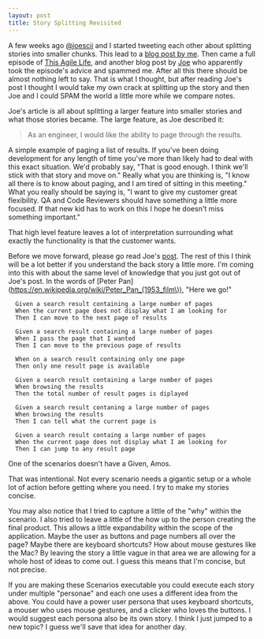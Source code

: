 ```yaml
---
layout: post
title: Story Splitting Revisited
---
```


A few weeks ago [@joescii](http://twitter.com/joescii) and I started
tweeting each other about splitting stories into smaller chunks. This
lead to a [blog post by
me](http://dirtyinformation.com/blog/2014/02/02/smaller-is-better/).
Then came a full episode of [This Agile
Life](http://www.thisagilelife.com/35/), and another blog post by
[Joe](http://proseand.co.nz/2014/02/20/i-spammed-amos/) who apparently
took the episode's advice and spammed me. After all this there should be
almost nothing left to say. That is what I thought, but after reading
Joe's post I thought I would take my own crack at splitting up the story
and then Joe and I could SPAM the world a little more while we compare
notes.

Joe's article is all about splitting a larger feature into smaller
stories and what those stories became. The large feature, as Joe
described it:

> As an engineer, I would like the ability to page through the results.

A simple example of paging a list of results. If you've been doing
development for any length of time you've more than likely had to deal
with this exact situation. We'd probably say, "That is good enough. I
think we'll stick with that story and move on." Really what you are
thinking is, "I know all there is to know about paging, and I am tired
of sitting in this meeting." What you really should be saying is, "I
want to give my customer great flexibility. QA and Code Reviewers should
have something a little more focused. If that new kid has to work on
this I hope he doesn't miss something important."

That high level feature leaves a lot of interpretation surrounding what
exactly the functionality is that the customer wants.

Before we move forward, please go read Joe's
[post](http://proseand.co.nz/2014/02/20/i-spammed-amos/). The rest of
this I think will be a lot better if you understand the back story a
little more. I'm coming into this with about the same level of knowledge
that you just got out of Joe's post. In the words of [Peter
Pan](https://en.wikipedia.org/wiki/Peter_Pan_(1953_film\)),
"Here we go!"

```Cucumber
  Given a search result containing a large number of pages
  When the current page does not display what I am looking for
  Then I can move to the next page of results

  Given a search result containing a large number of pages
  When I pass the page that I wanted
  Then I can move to the previous page of results

  When on a search result containing only one page
  Then only one result page is available

  Given a search result containing a large number of pages
  When browsing the results
  Then the total number of result pages is diplayed

  Given a search result contaning a large number of pages
  When browsing the results
  Then I can tell what the current page is

  Given a search result containg a large number of pages
  When the current page does not display what I am looking for
  Then I can jump to any result page
```

One of the scenarios doesn't have a Given, Amos.

That was intentional. Not every scenario needs a gigantic setup or a
whole lot of action before getting where you need. I try to make my
stories concise.

You may also notice that I tried to capture a little of the "why" within the
scenario. I also tried to leave a little of the how up to the person
creating the final product. This allows a little expandability within
the scope of the application. Maybe the user as buttons and page numbers
all over the page? Maybe there are keyboard shortcuts? How about mouse
gestures like the Mac? By leaving the story a little vague in that area
we are allowing for a whole host of ideas to come out. I guess this
means that I'm concise, but not precise.

If you are making these Scenarios executable you could execute each story
under multiple "personae" and each one uses a different idea from the
above. You could have a power user persona that uses keyboard shortcuts,
a mouser who uses mouse gestures, and a clicker who loves the buttons. I
would suggest each persona also be its own story. I think I just jumped
to a new topic? I guess we'll save that idea for another day.
